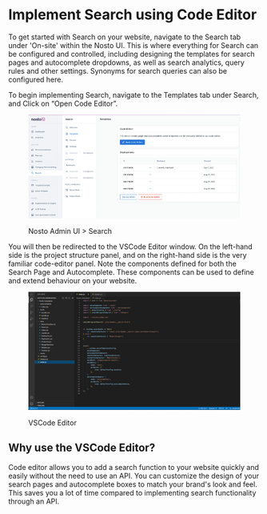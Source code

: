 # Implement Search using Code Editor

To get started with Search on your website, navigate to the Search tab under 'On-site' within the Nosto UI. This is where everything for Search can be configured and controlled, including designing the templates for search pages and autocomplete dropdowns, as well as search analytics, query rules and other settings. Synonyms for search queries can also be configured here.

To begin implementing Search, navigate to the Templates tab under Search, and Click on “Open Code Editor”.

<figure><img src="../../../.gitbook/assets/6082dc70-90b5-4bd2-b88f-87ad5ebb2437.png" alt=""><figcaption><p>Nosto Admin UI > Search</p></figcaption></figure>

You will then be redirected to the VSCode Editor window. On the left-hand side is the project structure panel, and on the right-hand side is the very familiar code-editor panel. Note the components defined for both the Search Page and Autocomplete. These components can be used to define and extend behaviour on your website.

<figure><img src="../../../.gitbook/assets/57d98ca7-b54b-413a-9f2d-31192e02440e.png" alt=""><figcaption><p>VSCode Editor</p></figcaption></figure>

## **Why use the VSCode Editor?**

Code editor allows you to add a search function to your website quickly and easily without the need to use an API. You can customize the design of your search pages and autocomplete boxes to match your brand's look and feel. This saves you a lot of time compared to implementing search functionality through an API.
